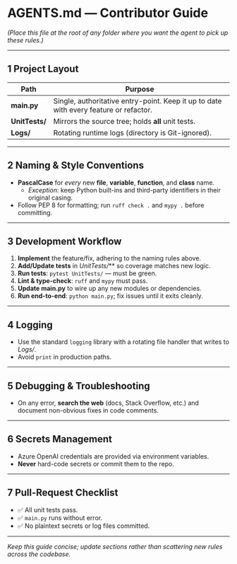 # AGENTS.md — Contributor Guide  
*(Place this file at the root of any folder where you want the agent to pick up these rules.)*

---

## 1  Project Layout
| Path | Purpose |
|------|---------|
| **main.py** | Single, authoritative entry-point. Keep it up to date with every feature or refactor. |
| **UnitTests/** | Mirrors the source tree; holds **all** unit tests. |
| **Logs/** | Rotating runtime logs (directory is Git-ignored). |

---

## 2  Naming & Style Conventions
- **PascalCase** for *every* new **file**, **variable**, **function**, and **class** name.  
  - *Exception*: keep Python built-ins and third-party identifiers in their original casing.
- Follow PEP 8 for formatting; run&nbsp;`ruff check .` and&nbsp;`mypy .` before committing.

---

## 3  Development Workflow
1. **Implement** the feature/fix, adhering to the naming rules above.  
2. **Add/Update tests** in *UnitTests/*** so coverage matches new logic.  
3. **Run tests**: `pytest UnitTests/` — must be green.  
4. **Lint & type-check**: `ruff` and `mypy` must pass.  
5. **Update main.py** to wire up any new modules or dependencies.  
6. **Run end-to-end**: `python main.py`; fix issues until it exits cleanly.

---

## 4  Logging
- Use the standard `logging` library with a rotating file handler that writes to *Logs/*.  
- Avoid `print` in production paths.

---

## 5  Debugging & Troubleshooting
- On any error, **search the web** (docs, Stack Overflow, etc.) and document non-obvious fixes in code comments.

---

## 6  Secrets Management
- Azure OpenAI credentials are provided via environment variables.  
- **Never** hard-code secrets or commit them to the repo.

---

## 7  Pull-Request Checklist
- ✅ All unit tests pass.  
- ✅ `main.py` runs without error.  
- ✅ No plaintext secrets or log files committed.  

---

*Keep this guide concise; update sections rather than scattering new rules across the codebase.*
